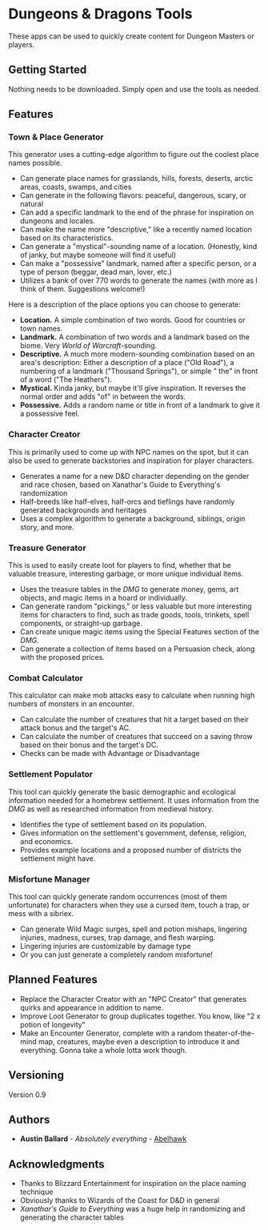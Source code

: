 # Dungeons & Dragons Tools

These apps can be used to quickly create content for Dungeon Masters or players.

## Getting Started

Nothing needs to be downloaded. Simply open and use the tools as needed.

## Features

### Town & Place Generator

This generator uses a cutting-edge algorithm to figure out the coolest place names possible.

* Can generate place names for grasslands, hills, forests, deserts, arctic areas, coasts, swamps,
  and cities
* Can generate in the following flavors: peaceful, dangerous, scary, or natural
* Can add a specific landmark to the end of the phrase for inspiration on dungeons and locales.
* Can make the name more "descriptive," like a recently named location based on its characteristics.
* Can generate a "mystical"-sounding name of a location. (Honestly, kind of janky, but maybe someone
  will find it useful)
* Can make a "possessive" landmark, named after a specific person, or a type of person (beggar, dead
  man, lover, etc.)
* Utilizes a bank of over 770 words to generate the names (with more as I think of them. Suggestions
  welcome!)

Here is a description of the place options you can choose to generate:

* **Location.** A simple combination of two words. Good for countries or town names.
* **Landmark.** A combination of two words and a landmark based on the biome. Very *World of
  Warcraft*-sounding.
* **Descriptive.** A much more modern-sounding combination based on an area's description: Either a
  description of a place ("Old Road"), a numbering of a landmark ("Thousand Springs"), or simple "
  the" in front of a word ("The Heathers").
* **Mystical.** Kinda janky, but maybe it'll give inspiration. It reverses the normal order and
  adds "of" in between the words.
* **Possessive.** Adds a random name or title in front of a landmark to give it a possessive feel.

### Character Creator

This is primarily used to come up with NPC names on the spot, but it can also be used to generate
backstories and inspiration for player characters.

* Generates a name for a new D&D character depending on the gender and race chosen, based on
  Xanathar's Guide to Everything's randomization
* Half-breeds like half-elves, half-orcs and tieflings have randomly generated backgrounds and
  heritages
* Uses a complex algorithm to generate a background, siblings, origin story, and more.

### Treasure Generator

This is used to easily create loot for players to find, whether that be valuable treasure,
interesting garbage, or more unique individual items.

* Uses the treasure tables in the *DMG* to generate money, gems, art objects, and magic items in a
  hoard or individually.
* Can generate random "pickings," or less valuable but more interesting items for characters to
  find, such as trade goods, tools, trinkets, spell components, or straight-up garbage.
* Can create unique magic items using the Special Features section of the *DMG.*
* Can generate a collection of items based on a Persuasion check, along with the proposed prices.

### Combat Calculator

This calculator can make mob attacks easy to calculate when running high numbers of monsters in an
encounter.

* Can calculate the number of creatures that hit a target based on their attack bonus and the
  target's AC.
* Can calculate the number of creatures that succeed on a saving throw based on their bonus and the
  target's DC.
* Checks can be made with Advantage or Disadvantage

### Settlement Populator

This tool can quickly generate the basic demographic and ecological information needed for a
homebrew settlement. It uses information from the *DMG* as well as researched information from
medieval history.

* Identifies the type of settlement based on its population.
* Gives information on the settlement's government, defense, religion, and economics.
* Provides example locations and a proposed number of districts the settlement might have.

### Misfortune Manager

This tool can quickly generate random occurrences (most of them unfortunate) for characters when
they use a cursed item, touch a trap, or mess with a sibriex.

* Can generate Wild Magic surges, spell and potion mishaps, lingering injuries, madness, curses,
  trap damage, and flesh warping.
* Lingering injuries are customizable by damage type
* Or you can just generate a completely random misfortune!

## Planned Features

* Replace the Character Creator with an "NPC Creator" that generates quirks and appearance in addition to name.
* Improve Loot Generator to group duplicates together. You know, like "2 x potion of longevity"
* Make an Encounter Generator, complete with a random theater-of-the-mind map, creatures, maybe even a description to introduce it and everything. Gonna take a whole lotta work though.

## Versioning

Version 0.9

## Authors

* **Austin Ballard** - *Absolutely everything* - [Abelhawk](https://github.com/Abelhawk)

## Acknowledgments

* Thanks to Blizzard Entertainment for inspiration on the place naming technique
* Obviously thanks to Wizards of the Coast for D&D in general
* *Xanathar's Guide to Everything* was a huge help in randomizing and generating the character
  tables